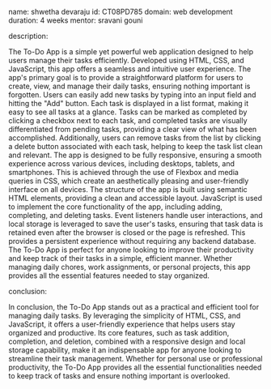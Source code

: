 name: shwetha devaraju 
id: CT08PD785 
domain: web development 
duration: 4 weeks 
mentor: sravani gouni

description: 

The To-Do App is a simple yet powerful web application designed to help users manage their tasks efficiently. Developed using HTML, CSS, and JavaScript, this app offers a seamless and intuitive user experience. The app's primary goal is to provide a straightforward platform for users to create, view, and manage their daily tasks, ensuring nothing important is forgotten.
Users can easily add new tasks by typing into an input field and hitting the "Add" button. Each task is displayed in a list format, making it easy to see all tasks at a glance. Tasks can be marked as completed by clicking a checkbox next to each task, and completed tasks are visually differentiated from pending tasks, providing a clear view of what has been accomplished. Additionally, users can remove tasks from the list by clicking a delete button associated with each task, helping to keep the task list clean and relevant.
The app is designed to be fully responsive, ensuring a smooth experience across various devices, including desktops, tablets, and smartphones. This is achieved through the use of Flexbox and media queries in CSS, which create an aesthetically pleasing and user-friendly interface on all devices. The structure of the app is built using semantic HTML elements, providing a clean and accessible layout.
JavaScript is used to implement the core functionality of the app, including adding, completing, and deleting tasks. Event listeners handle user interactions, and local storage is leveraged to save the user's tasks, ensuring that task data is retained even after the browser is closed or the page is refreshed. This provides a persistent experience without requiring any backend database.
The To-Do App is perfect for anyone looking to improve their productivity and keep track of their tasks in a simple, efficient manner. Whether managing daily chores, work assignments, or personal projects, this app provides all the essential features needed to stay organized.

conclusion: 

In conclusion, the To-Do App stands out as a practical and efficient tool for managing daily tasks. By leveraging the simplicity of HTML, CSS, and JavaScript, it offers a user-friendly experience that helps users stay organized and productive. Its core features, such as task addition, completion, and deletion, combined with a responsive design and local storage capability, make it an indispensable app for anyone looking to streamline their task management. Whether for personal use or professional productivity, the To-Do App provides all the essential functionalities needed to keep track of tasks and ensure nothing important is overlooked.
